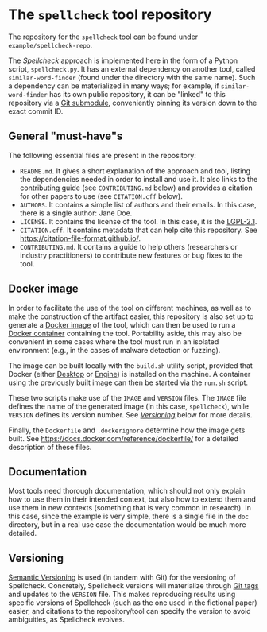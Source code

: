 # The `spellcheck` tool repository

The repository for the `spellcheck` tool can be found under `example/spellcheck-repo`.

The _Spellcheck_ approach is implemented here in the form of a Python script, `spellcheck.py`. It
has an external dependency on another tool, called `similar-word-finder` (found under the directory
with the same name). Such a dependency can be materialized in many ways; for example, if
`similar-word-finder` has its own public repository, it can be "linked" to this repository via a
[Git submodule](https://git-scm.com/book/en/v2/Git-Tools-Submodules), conveniently pinning its
version down to the exact commit ID.

## General "must-have"s

The following essential files are present in the repository:

- `README.md`. It gives a short explanation of the approach and tool, listing the dependencies
  needed in order to install and use it. It also links to the contributing guide (see
  `CONTRIBUTING.md` below) and provides a citation for other papers to use (see `CITATION.cff`
  below).
- `AUTHORS`. It contains a simple list of authors and their emails. In this case, there is a single
  author: Jane Doe.
- `LICENSE`. It contains the license of the tool. In this case, it is the
  [LGPL-2.1](https://opensource.org/license/lgpl-2-1).
- `CITATION.cff`. It contains metadata that can help cite this repository. See
  <https://citation-file-format.github.io/>.
- `CONTRIBUTING.md`. It contains a guide to help others (researchers or industry practitioners) to
  contribute new features or bug fixes to the tool.

## Docker image

In order to facilitate the use of the tool on different machines, as well as to make the
construction of the artifact easier, this repository is also set up to generate a
[Docker image](https://docs.docker.com/get-started/docker-concepts/the-basics/what-is-an-image/) of
the tool, which can then be used to run a
[Docker container](https://docs.docker.com/get-started/docker-concepts/the-basics/what-is-a-container/)
containing the tool. Portability aside, this may also be convenient in some cases where the tool
must run in an isolated environment (e.g., in the cases of malware detection or fuzzing).

The image can be built locally with the `build.sh` utility script, provided that Docker (either
[Desktop](https://docs.docker.com/desktop/) or [Engine](https://docs.docker.com/engine/)) is
installed on the machine. A container using the previously built image can then be started via the
`run.sh` script.

These two scripts make use of the `IMAGE` and `VERSION` files. The `IMAGE` file defines the name of
the generated image (in this case, `spellcheck`), while `VERSION` defines its version number. See
[_Versioning_](#versioning) below for more details.

Finally, the `Dockerfile` and `.dockerignore` determine how the image gets built. See
<https://docs.docker.com/reference/dockerfile/> for a detailed description of these files.

## Documentation

Most tools need thorough documentation, which should not only explain how to use them in their
intended context, but also how to extend them and use them in new contexts (something that is very
common in research). In this case, since the example is very simple, there is a single file in the
`doc` directory, but in a real use case the documentation would be much more detailed.

## Versioning

[Semantic Versioning](https://semver.org/) is used (in tandem with Git) for the versioning of
Spellcheck. Concretely, Spellcheck versions will materialize through
[Git tags](https://git-scm.com/book/en/v2/Git-Basics-Tagging) and updates to the `VERSION` file.
This makes reproducing results using specific versions of Spellcheck (such as the one used in the
fictional paper) easier, and citations to the repository/tool can specify the version to avoid
ambiguities, as Spellcheck evolves.
